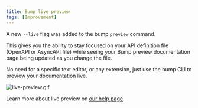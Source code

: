 ```yaml
---
title: Bump live preview
tags: [Improvement]
---
```


A new `--live` flag was added to the bump `preview` command.

This gives you the ability to stay focused on your API definition file (OpenAPI or AsyncAPI file) while seeing your Bump preview documentation page being updated as you change the file.

No need for a specific text editor, or any extension, just use the bump CLI to preview your documentation live.

![live-preview.gif](/images/changelog/live-preview.gif)

Learn more about live preview on [our help page](/help/continuous-integration/cli#live-preview). 
